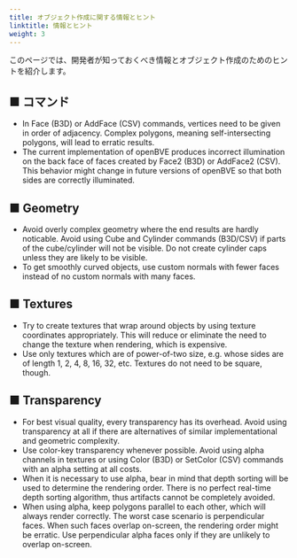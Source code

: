 ```yaml
---
title: オブジェクト作成に関する情報とヒント
linktitle: 情報とヒント
weight: 3
---
```


このページでは、開発者が知っておくべき情報とオブジェクト作成のためのヒントを紹介します。

## ■ コマンド

- In Face (B3D) or AddFace (CSV) commands, vertices need to be given in order of adjacency. Complex polygons, meaning self-intersecting polygons, will lead to erratic results.
- The current implementation of openBVE produces incorrect illumination on the back face of faces created by Face2 (B3D) or AddFace2 (CSV). This behavior might change in future versions of openBVE so that both sides are correctly illuminated.

## ■ Geometry

- Avoid overly complex geometry where the end results are hardly noticable. Avoid using Cube and Cylinder commands (B3D/CSV) if parts of the cube/cylinder will not be visible. Do not create cylinder caps unless they are likely to be visible.
- To get smoothly curved objects, use custom normals with fewer faces instead of no custom normals with many faces.

## ■ Textures

- Try to create textures that wrap around objects by using texture coordinates appropriately. This will reduce or eliminate the need to change the texture when rendering, which is expensive.
- Use only textures which are of power-of-two size, e.g. whose sides are of length 1, 2, 4, 8, 16, 32, etc. Textures do not need to be square, though.

## ■ Transparency

- For best visual quality, every transparency has its overhead. Avoid using transparency at all if there are alternatives of similar implementational and geometric complexity.
- Use color-key transparency whenever possible. Avoid using alpha channels in textures or using Color (B3D) or SetColor (CSV) commands with an alpha setting at all costs.
- When it is necessary to use alpha, bear in mind that depth sorting will be used to determine the rendering order. There is no perfect real-time depth sorting algorithm, thus artifacts cannot be completely avoided.
- When using alpha, keep polygons parallel to each other, which will always render correctly. The worst case scenario is perpendicular faces. When such faces overlap on-screen, the rendering order might be erratic. Use perpendicular alpha faces only if they are unlikely to overlap on-screen.